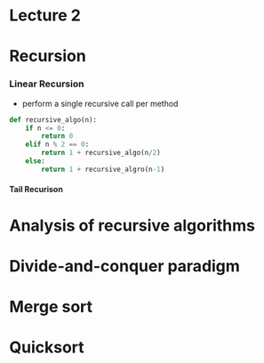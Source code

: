 # Lecture 2
# Recursion
### Linear Recursion
- perform a single recursive call per method
```python
def recursive_algo(n):
	if n <= 0:
		return 0
	elif n % 2 == 0:
		return 1 + recursive_algo(n/2)
	else:
		return 1 + recursive_algro(n-1)	
```
#### Tail Recurison


# Analysis of recursive algorithms


# Divide-and-conquer paradigm

# Merge sort

# Quicksort

